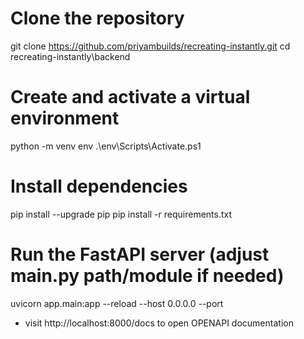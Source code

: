 # Clone the repository
git clone https://github.com/priyambuilds/recreating-instantly.git
cd recreating-instantly\backend

# Create and activate a virtual environment
python -m venv env
.\env\Scripts\Activate.ps1

# Install dependencies
pip install --upgrade pip
pip install -r requirements.txt

# Run the FastAPI server (adjust main.py path/module if needed)
uvicorn app.main:app --reload --host 0.0.0.0 --port 



- visit http://localhost:8000/docs to open OPENAPI documentation